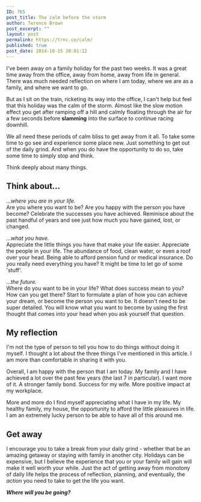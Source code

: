 ```yaml
---
ID: 765
post_title: The calm before the storm
author: Terence Brown
post_excerpt: ""
layout: post
permalink: https://trnc.co/calm/
published: true
post_date: 2014-10-15 20:01:12
---
```

I've been away on a family holiday for the past two weeks. It was a great time away from the office, away from home, away from life in general. There was much needed reflection on where I am today, where we are as a family, and where we want to go.

But as I sit on the train, ricketing its way into the office, I can't help but feel that this holiday was the calm of the storm. Almost like the slow motion effect you get after ramping off a hill and calmly floating through the air for a few seconds before <strong>slamming</strong> into the surface to continue racing downhill.

We all need these periods of calm bliss to get away from it all. To take some time to go see and experience some place new. Just something to get out of the daily grind. And when you do have the opportunity to do so, take some time to simply stop and think.

Think deeply about many things.

<h2>Think about...</h2>

...<em>where you are in your life.</em><br />
Are you where you want to be? Are you happy with the person you have become? Celebrate the successes you have achieved. Reminisce about the past handful of years and see just how much you have gained, lost, or changed.

...<em>what you have.</em><br />
Appreciate the little things you have that make your life easier. Appreciate the people in your life. The abundance of food, clean water, or even a roof over your head. Being able to afford pension fund or medical insurance. Do you really need everything you have? It might be time to let go of some 'stuff'.

...<em>the future.</em><br />
Where do you want to be in your life? What does success mean to you? How can you get there? Start to formulate a plan of how you can achieve your dream, or become the person you want to be. It doesn't need to be super detailed. You will know what you want to become by using the first thought that comes into your head when you ask yourself that question.

<h2>My reflection</h2>

I'm not the type of person to tell you how to do things without doing it myself. I thought a lot about the three things I've mentioned in this article. I am more than comfortable in sharing it with you.

Overall, I am happy with the person that I am today. My family and I have achieved a lot over the past few years (the last 7 in particular). I want more of it. A stronger family bond. Success for my wife. More positive impact at my workplace.

More and more do I find myself appreciating what I have in my life. My healthy family, my house, the opportunity to afford the little pleasures in life. I am an extremely lucky person to be able to have all of this around me.

<h2>Get away</h2>

I encourage you to take a break from your daily grind - whether that be an amazing getaway or staying with family in another city. Holidays can be expensive, but I believe the experience that you or your family will gain will make it well worth your while. Just the act of getting away from monotony of daily life helps the process of reflection, planning, and eventually, the <em>action</em> you need to take to get the life you want.

<strong><em>Where will you be going?</em></strong>